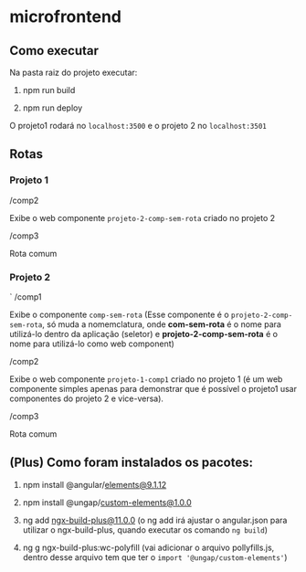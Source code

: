 # microfrontend

## Como executar

Na pasta raiz do projeto executar:

1. npm run build

2. npm run deploy

O projeto1 rodará no `localhost:3500` e o projeto 2 no `localhost:3501`

## Rotas

### Projeto 1
    
/comp2
    
Exibe o web componente `projeto-2-comp-sem-rota` criado no projeto 2
 
/comp3
    
Rota comum
    
### Projeto 2 
` 
/comp1
    
Exibe o componente `comp-sem-rota` (Esse componente é o `projeto-2-comp-sem-rota`, 
só muda a nomemclatura, onde **com-sem-rota** é o nome para utilizá-lo dentro da aplicação 
(seletor) e **projeto-2-comp-sem-rota** é o nome para utilizá-lo como web component)
    
/comp2
    
Exibe o web componente `projeto-1-comp1` criado no projeto 1 (é um web componente 
simples apenas para demonstrar que é possível o projeto1 usar componentes do projeto 2 
e vice-versa).
    
/comp3
    
Rota comum
    
## (Plus) Como foram instalados os pacotes:

1.  npm install @angular/elements@9.1.12

2.  npm install @ungap/custom-elements@1.0.0

3.  ng add ngx-build-plus@11.0.0 (o ng add irá ajustar o angular.json para utilizar 
o ngx-build-plus, quando executar os comando `ng build`)

4.  ng g ngx-build-plus:wc-polyfill (vai adicionar o arquivo pollyfills.js, dentro 
desse arquivo tem que ter o `import '@ungap/custom-elements'`)

